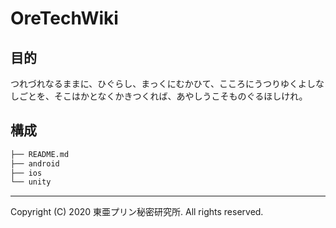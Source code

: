 # OreTechWiki

## 目的

つれづれなるままに、ひぐらし、まっくにむかひて、こころにうつりゆくよしなしごとを、そこはかとなくかきつくれば、あやしうこそものぐるほしけれ。

## 構成

```sh
├── README.md
├── android
├── ios
└── unity
```

---

Copyright (C) 2020 東亜プリン秘密研究所. All rights reserved.
